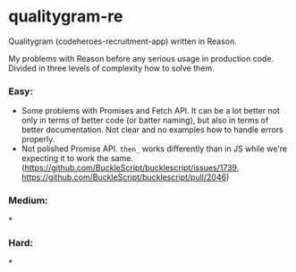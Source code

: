 # qualitygram-re

Qualitygram (codeheroes-recruitment-app) written in Reason.

My problems with Reason before any serious usage in production code. Divided in three levels of complexity how to solve them.

### Easy:

* Some problems with Promises and Fetch API. It can be a lot better not only in terms of better code (or batter naming), but also in terms of better documentation. Not clear and no examples how to handle errors properly.
* Not polished Promise API. `then_` works differently than in JS while we're expecting it to work the same. (https://github.com/BuckleScript/bucklescript/issues/1739, https://github.com/BuckleScript/bucklescript/pull/2046)

### Medium:

\*

### Hard:

\*

